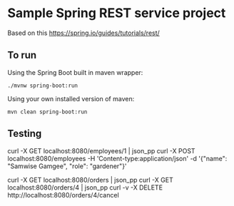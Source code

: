 # Sample Spring REST service project
Based on this https://spring.io/guides/tutorials/rest/

## To run
Using the Spring Boot built in maven wrapper:
```text
./mvnw spring-boot:run 
```

Using your own installed version of maven:
```text
mvn clean spring-boot:run
```

## Testing
curl -X GET localhost:8080/employees/1 | json_pp
curl -X POST localhost:8080/employees -H 'Content-type:application/json' -d '{"name": "Samwise Gamgee", "role": "gardener"}'

curl -X GET localhost:8080/orders | json_pp 
curl -X GET localhost:8080/orders/4 | json_pp
curl -v -X DELETE http://localhost:8080/orders/4/cancel



